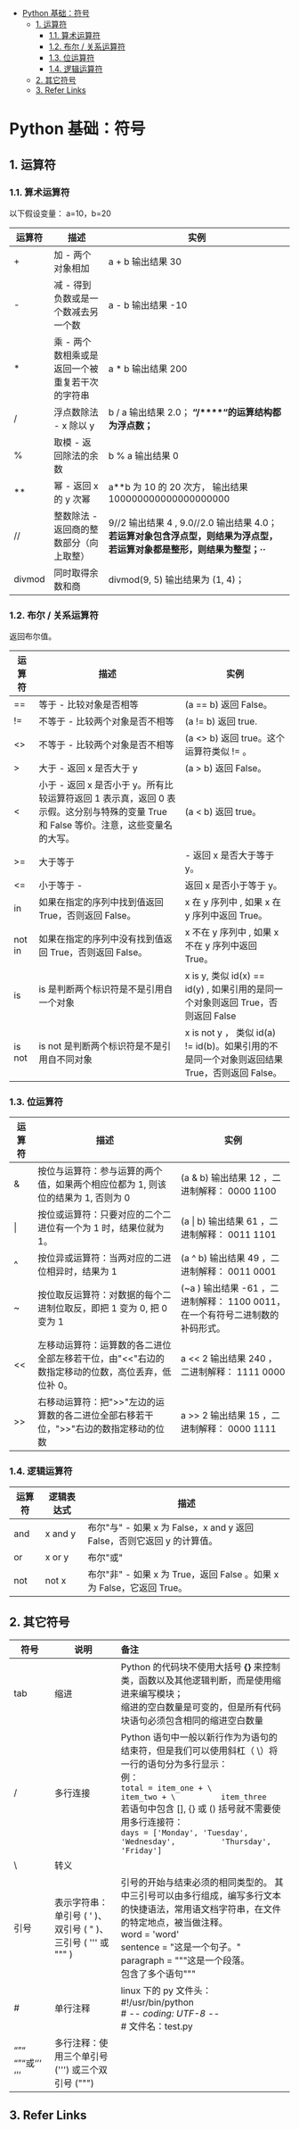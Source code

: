 - [Python 基础：符号](#Python-基础符号)
  - [1. 运算符](#1-运算符)
    - [1.1. 算术运算符](#11-算术运算符)
    - [1.2. 布尔 / 关系运算符](#12-布尔--关系运算符)
    - [1.3. 位运算符](#13-位运算符)
    - [1.4. 逻辑运算符](#14-逻辑运算符)
  - [2. 其它符号](#2-其它符号)
  - [3. Refer Links](#3-Refer-Links)


# Python 基础：符号

## 1. 运算符

### 1.1. 算术运算符

以下假设变量： a=10，b=20

| 运算符    | 描述                         | 实例                                       |
| ------ | -------------------------- | ---------------------------------------- |
| +      | 加 -  两个对象相加                | a + b 输出结果 30                            |
| -      | 减 -  得到负数或是一个数减去另一个数       | a - b 输出结果 -10                           |
| *      | 乘 -  两个数相乘或是返回一个被重复若干次的字符串 | a * b 输出结果 200                           |
| /      | 浮点数除法 - x 除以 y               | b / a 输出结果 2.0；  **“/****“的运算结构都为浮点数；**  |
| %      | 取模  - 返回除法的余数              | b % a 输出结果 0                             |
| **     | 幂 -  返回 x 的 y 次幂               | a**b 为 10 的 20 次方， 输出结果  100000000000000000000 |
| //     | 整数除法 - 返回商的整数部分（向上取整）      | 9//2 输出结果 4 , 9.0//2.0 输出结果 4.0；  **若运算对象包含浮点型，则结果为浮点型，若运算对象都是整形，则结果为整型；··** |
| divmod | 同时取得余数和商                   | divmod(9, 5) 输出结果为 (1, 4)；                 |

### 1.2. 布尔 / 关系运算符

返回布尔值。

| 运算符    | 描述                                       | 实例                                       |
| ------ | ---------------------------------------- | ---------------------------------------- |
| ==     | 等于  - 比较对象是否相等                           | (a == b) 返回  False。                      |
| !=     | 不等于  - 比较两个对象是否不相等                       | (a != b) 返回  true.                       |
| <>     | 不等于  - 比较两个对象是否不相等                       | (a <> b) 返回  true。这个运算符类似 != 。           |
| >      | 大于  - 返回 x 是否大于 y                           | (a > b) 返回  False。                       |
| <      | 小于  - 返回 x 是否小于 y。所有比较运算符返回 1 表示真，返回 0 表示假。这分别与特殊的变量 True 和 False 等价。注意，这些变量名的大写。 | (a < b) 返回  true。                        |
| >=     | 大于等于                                     | - 返回 x 是否大于等于 y。                            |
| <=     | 小于等于 -                                   | 返回 x 是否小于等于 y。                              |
| in     | 如果在指定的序列中找到值返回 True，否则返回 False。          | x 在 y  序列中 , 如果 x 在 y 序列中返回 True。        |
| not in | 如果在指定的序列中没有找到值返回 True，否则返回 False。        | x 不在  y 序列中 , 如果 x 不在 y 序列中返回 True。      |
| is     | is 是判断两个标识符是不是引用自一个对象                    | x is y, 类似  id(x) == id(y) , 如果引用的是同一个对象则返回 True，否则返回 False |
| is not | is not 是判断两个标识符是不是引用自不同对象                | x is not y ， 类似  id(a) != id(b)。如果引用的不是同一个对象则返回结果 True，否则返回 False。 |

### 1.3. 位运算符

| 运算符  | 描述                                       | 实例                                       |
| ---- | ---------------------------------------- | ---------------------------------------- |
| &    | 按位与运算符：参与运算的两个值，如果两个相应位都为 1, 则该位的结果为 1, 否则为 0 | (a & b) 输出结果 12 ，二进制解释： 0000 1100        |
| \|   | 按位或运算符：只要对应的二个二进位有一个为 1 时，结果位就为 1。          | (a \| b) 输出结果 61 ，二进制解释： 0011 1101       |
| ^    | 按位异或运算符：当两对应的二进位相异时，结果为 1                 | (a ^ b) 输出结果 49 ，二进制解释： 0011 0001        |
| ~    | 按位取反运算符：对数据的每个二进制位取反，即把 1 变为 0, 把 0 变为 1        | (~a ) 输出结果 -61 ，二进制解释： 1100 0011， 在一个有符号二进制数的补码形式。 |
| <<   | 左移动运算符：运算数的各二进位全部左移若干位，由"<<"右边的数指定移动的位数，高位丢弃，低位补 0。 | a << 2 输出结果 240 ，二进制解释： 1111 0000        |
| >>   | 右移动运算符：把">>"左边的运算数的各二进位全部右移若干位，">>"右边的数指定移动的位数 | a >> 2 输出结果 15 ，二进制解释： 0000 1111         |

### 1.4. 逻辑运算符

| 运算符  | 逻辑表达式   | 描述                                       |
| ---- | ------- | ---------------------------------------- |
| and  | x and y | 布尔"与" - 如果 x 为 False，x and y 返回 False，否则它返回 y 的计算值。 |
| or   | x or y  | 布尔"或"                                    |
| not  | not x   | 布尔"非" - 如果 x 为 True，返回 False 。如果 x 为 False，它返回 True。 |

## 2. 其它符号

| 符号                | 说明                                       | 备注                                       |
| ----------------- | ---------------------------------------- | :--------------------------------------- |
| tab               | 缩进                                       | Python 的代码块不使用大括号 **{}** 来控制类，函数以及其他逻辑判断，而是使用缩进来编写模块；  <br>缩进的空白数量是可变的，但是所有代码块语句必须包含相同的缩进空白数量 |
| /                 | 多行连接                                     | Python 语句中一般以新行作为为语句的结束符，但是我们可以使用斜杠（ \）将一行的语句分为多行显示：  <br>例：<br>    ```total = item_one + \          item_two + \          item_three    ```<br>若语句中包含 [], {} 或  () 括号就不需要使用多行连接符：<br>    ```days = ['Monday', 'Tuesday', 'Wednesday',          'Thursday', 'Friday']``` |
| \                 | 转义                                       |                                          |
| 引号                | 表示字符串：单引号 ( ' )、双引号 ( " )、三引号 ( ''' 或  """ ) | 引号的开始与结束必须的相同类型的。  其中三引号可以由多行组成，编写多行文本的快捷语法，常用语文档字符串，在文件的特定地点，被当做注释。<br>    word = 'word'<br>  sentence = "这是一个句子。"<br>  paragraph = """这是一个段落。<br>    包含了多个语句""" |
| #                 | 单行注释                                     | linux 下的 py 文件头：    <br>#!/usr/bin/python  <br># -*- coding: UTF-8 -*-  <br># 文件名：test.py |
| “”“  “”“或‘’‘  ‘’‘ | 多行注释：使用三个单引号 (''') 或三个双引号 (""")             |                                          |

## 3. Refer Links
